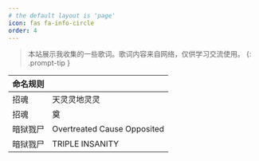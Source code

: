 ```yaml
---
# the default layout is 'page'
icon: fas fa-info-circle
order: 4
---
```

> 本站展示我收集的一些歌词。歌词内容来自网络，仅供学习交流使用。
{: .prompt-tip }


| 命名规则 | |
| --- | --- |
| 招魂 | 天灵灵地灵灵 | evocationhk-02 |
| 招魂 | 奠 | evocationhk-03 |
| 暗狱戮尸 | Overtreated Cause Opposited | The-Dark-Prison-Massacre-04 |
| 暗狱戮尸 | TRIPLE INSANITY | The-Dark-Prison-Massacre-06 |
